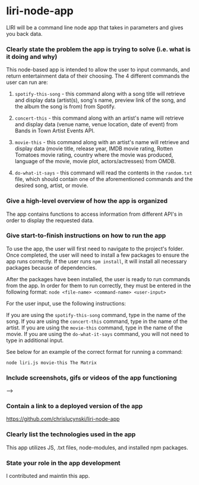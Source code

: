 # liri-node-app
LIRI will be a command line node app that takes in parameters and gives you back data.

### Clearly state the problem the app is trying to solve (i.e. what is it doing and why)

This node-based app is intended to allow the user to input commands, and return entertainment data of their choosing.  The 4 different commands the user can run are:

1) `spotify-this-song` - this command along with a song title will retrieve and display data (artist(s), song's name, preview link of the song, and the album the song is from) from Spotify.

2) `concert-this` - this command along with an artist's name will retrieve and display data (venue name, venue location, date of event) from Bands in Town Artist Events API.

3) `movie-this` - this command along with an artist's name will retrieve and display data (movie title, release year, IMDB movie rating, Rotten Tomatoes movie rating, country where the movie was produced, language of the movie, movie plot, actors/actresses) from OMDB.

4) `do-what-it-says` - this command will read the contents in the `random.txt` file, which should contain one of the aforementioned commands and the desired song, artist, or movie. 

### Give a high-level overview of how the app is organized

The app contains functions to access information from different API's in order to display the requested data. 

### Give start-to-finish instructions on how to run the app

To use the app, the user will first need to navigate to the project's folder. Once completed, the user will need to install a few packages to ensure the app runs correctly. If the user runs `npm install`, it will install all necessary packages because of dependencies. 

After the packages have been installed, the user is ready to run commands from the app.  In order for them to run correctly, they must be entered in the following format: `node <file-name> <command-name> <user-input>`

For the user input, use the following instructions:

If you are using the `spotify-this-song` command, type in the name of the song.
If you are using the `concert-this` command, type in the name of the artist.
If you are using the `movie-this` command, type in the name of the movie.
If you are using the `do-what-it-says` command, you will not need to type in additional input.

See below for an example of the correct format for running a command:

`node liri.js movie-this The Matrix`

### Include screenshots, gifs or videos of the app functioning

<!-- <----------------------------------> -->

### Contain a link to a deployed version of the app

https://github.com/chrislucynski/liri-node-app

### Clearly list the technologies used in the app

This app utilizes JS, .txt files, node-modules, and installed npm packages.

### State your role in the app development

I contributed and maintin this app.
